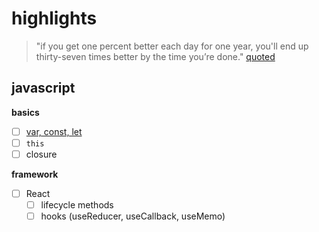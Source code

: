 # highlights
> "if you get one percent better each day for one year, you'll end up thirty-seven times better by the time you’re done."
> [quoted](https://jamesclear.com/continuous-improvement)

## javascript
**basics**
- [ ] [var, const, let](https://github.com/xtrixia/highlights/blob/master/basics/var-let-const.md)
- [ ] `this`
- [ ] closure

**framework**
- [ ] React
    - [ ] lifecycle methods
    - [ ] hooks (useReducer, useCallback, useMemo)
